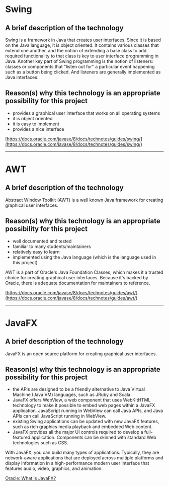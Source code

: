# Swing

## A brief description of the technology
Swing is a framework in Java that creates user interfaces. Since it is based on the Java language, it is object oriented. It contains various classes that extend one another, and the notion of extending a base class to add required functionality to that class is key to user interface programming in Java. Another key part of Swing programming is the notion of listeners: classes or components that "listen out for" a particular event happening such as a button being clicked. And listeners are generally implemented as Java interfaces.

## Reason(s) why this technology is an appropriate possibility for this project
* provides a graphical user interface that works on all operating systems
* it is object oriented
* it is easy to implement
* provides a nice interface

[https://docs.oracle.com/javase/8/docs/technotes/guides/swing/](https://docs.oracle.com/javase/8/docs/technotes/guides/swing/)

---

# AWT

## A brief description of the technology
Abstract Window Toolkit (AWT) is a well known Java framework for creating graphical user interfaces.

## Reason(s) why this technology is an appropriate possibility for this project
* well documented and tested
* familiar to many students/maintainers
* relatively easy to learn
* implemented using the Java language (which is the language used in this project)

AWT is a part of Oracle's Java Foundation Classes, which makes it a trusted choice for creating graphical user interfaces. Because it's backed by Oracle, there is adequate documentation for maintainers to reference.

[https://docs.oracle.com/javase/8/docs/technotes/guides/awt/](https://docs.oracle.com/javase/8/docs/technotes/guides/awt/)

---

# JavaFX

## A brief description of the technology
JavaFX is an open source platform for creating graphical user interfaces.

## Reason(s) why this technology is an appropriate possibility for this project
* the APIs are designed to be a friendly alternative to Java Virtual Machine (Java VM) languages, such as JRuby and Scala.
* JavaFX offers WebView, a web component that uses WebKitHTML technology to make it possible to embed web pages within a JavaFX application. JavaScript running in WebView can call Java APIs, and Java APIs can call JavaScript running in WebView.
* existing Swing applications can be updated with new JavaFX features, such as rich graphics media playback and embedded Web content.
* JavaFX provides all the major UI controls required to develop a full-featured application. Components can be skinned with standard Web technologies such as CSS.

With JavaFX, you can build many types of applications. Typically, they are network-aware applications that are deployed across multiple platforms and display information in a high-performance modern user interface that features audio, video, graphics, and animation.

[Oracle: What is JavaFX?](https://docs.oracle.com/javafx/2/overview/jfxpub-overview.htm)
